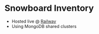 # Snowboard Inventory

* Hosted live @ [Railway](https://inventory-production-6325.up.railway.app/)
* Using MongoDB shared clusters